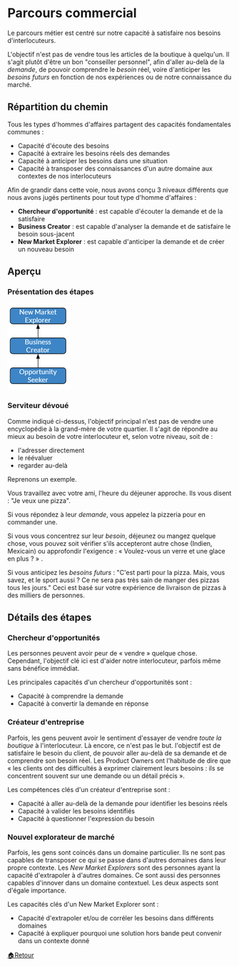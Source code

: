 # Parcours commercial


Le parcours métier est centré sur notre capacité à satisfaire nos besoins d'interlocuteurs.

L'objectif n'est pas de vendre tous les articles de la boutique à quelqu'un. Il s'agit plutôt d'être un bon "conseiller personnel", afin d'aller au-delà de la _demande_, de pouvoir comprendre le _besoin_ réel, voire d'anticiper les _besoins futurs_ en fonction de nos expériences ou de notre connaissance du marché.


## Répartition du chemin

Tous les types d'hommes d'affaires partagent des capacités fondamentales communes :
- Capacité d'écoute des besoins
- Capacité à extraire les besoins réels des demandes
- Capacité à anticiper les besoins dans une situation
- Capacité à transposer des connaissances d'un autre domaine aux contextes de nos interlocuteurs


Afin de grandir dans cette voie, nous avons conçu 3 niveaux différents que nous avons jugés pertinents pour tout type d'homme d'affaires :
- __Chercheur d'opportunité__ : est capable d'écouter la demande et de la satisfaire
- __Business Creator__ : est capable d'analyser la demande et de satisfaire le besoin sous-jacent
- __New Market Explorer__ : est capable d'anticiper la demande et de créer un nouveau besoin


## Aperçu

### Présentation des étapes

![Présentation des étapes de l'entreprise](../images/steps-business.png)

### Serviteur dévoué

Comme indiqué ci-dessus, l'objectif principal n'est pas de vendre une encyclopédie à la grand-mère de votre quartier.
Il s'agit de répondre au mieux au besoin de votre interlocuteur et, selon votre niveau, soit de :
- l'adresser directement
- le réévaluer
- regarder au-delà

Reprenons un exemple.

Vous travaillez avec votre ami, l'heure du déjeuner approche. Ils vous disent : "Je veux une pizza".

Si vous répondez à leur _demande_, vous appelez la pizzeria pour en commander une.

Si vous vous concentrez sur leur _besoin_, déjeunez ou mangez quelque chose, vous pouvez soit vérifier s'ils accepteront autre chose (Indien, Mexicain) ou approfondir l'exigence : « Voulez-vous un verre et une glace en plus ? » .

Si vous anticipez les _besoins futurs_ : "C'est parti pour la pizza. Mais, vous savez, et le sport aussi ? Ce ne sera pas très sain de manger des pizzas tous les jours." Ceci est basé sur votre expérience de livraison de pizzas à des milliers de personnes.


## Détails des étapes

### Chercheur d'opportunités

Les personnes peuvent avoir peur de « vendre » quelque chose. Cependant, l'objectif clé ici est d'aider notre interlocuteur, parfois même sans bénéfice immédiat.

Les principales capacités d'un chercheur d'opportunités sont :
- Capacité à comprendre la demande
- Capacité à convertir la demande en réponse

### Créateur d'entreprise

Parfois, les gens peuvent avoir le sentiment d'essayer de vendre _toute la boutique_ à l'interlocuteur.
Là encore, ce n'est pas le but. l'objectif est de satisfaire le besoin du client, de pouvoir aller au-delà de sa demande et de comprendre son besoin réel.
Les Product Owners ont l'habitude de dire que « les clients ont des difficultés à exprimer clairement leurs besoins : ils se concentrent souvent sur une demande ou un détail précis ».

Les compétences clés d'un créateur d'entreprise sont :
- Capacité à aller au-delà de la demande pour identifier les besoins réels
- Capacité à valider les besoins identifiés
- Capacité à questionner l'expression du besoin

### Nouvel explorateur de marché

Parfois, les gens sont coincés dans un domaine particulier. Ils ne sont pas capables de transposer ce qui se passe dans d'autres domaines dans leur propre contexte.
Les _New Market Explorers_ sont des personnes ayant la capacité d'extrapoler à d'autres domaines.
Ce sont aussi des personnes capables d'innover dans un domaine contextuel.
Les deux aspects sont d'égale importance.

Les capacités clés d'un New Market Explorer sont :
- Capacité d'extrapoler et/ou de corréler les besoins dans différents domaines
- Capacité à expliquer pourquoi une solution hors bande peut convenir dans un contexte donné



[🏠Retour](../README_fr.md)
